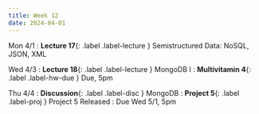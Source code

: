 ```yaml
---
title: Week 12
date: 2024-04-01
---
```


Mon 4/1
: **Lecture 17**{: .label .label-lecture } Semistructured Data: NoSQL, JSON, XML

Wed 4/3
: **Lecture 18**{: .label .label-lecture } MongoDB I
: **Multivitamin 4**{: .label .label-hw-due } Due, 5pm

Thu 4/4
: **Discussion**{: .label .label-disc } MongoDB
: **Project 5**{: .label .label-proj } Project 5 Released
  : Due Wed 5/1, 5pm

